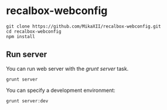 # recalbox-webconfig


```
git clone https://github.com/MikaXII/recalbox-webconfig.git
cd recalbox-webconfig
npm install
```

## Run server
You can run web server with the *grunt server* task.

```
grunt server
```

You can specify a development environment:

```
grunt server:dev
```
